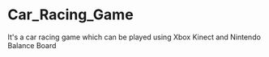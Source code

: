 # Car_Racing_Game
It's a car racing game which can be played using Xbox Kinect and Nintendo Balance Board

